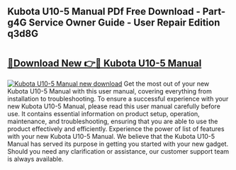 ## Kubota U10-5 Manual PDf Free Download - Part-g4G Service Owner Guide - User Repair Edition q3d8G

# <h2><a href="http://bc95209.oget.top/?id=Kubota+U10-5+Manual">🔗Download New 👉🔴 Kubota U10-5 Manual</a></h2>

[![Kubota U10-5 Manual new download](https://i.imgur.com/5g1atiW.png)](http://bc95209.oget.top/?id=Kubota+U10-5+Manual)
Get the most out of your new Kubota U10-5 Manual with this user manual, covering everything from installation to troubleshooting. To ensure a successful experience with your new Kubota U10-5 Manual, please read this user manual carefully before use. It contains essential information on product setup, operation, maintenance, and troubleshooting, ensuring that you are able to use the product effectively and efficiently. Experience the power of list of features with your new Kubota U10-5 Manual. We believe that the Kubota U10-5 Manual has served its purpose in getting you started with your new gadget. Should you need any clarification or assistance, our customer support team is always available.
